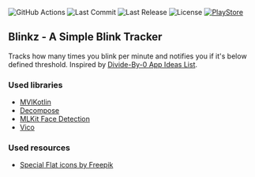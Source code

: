 ![GitHub Actions](https://github.com/djkovrik/BlinkTracker/actions/workflows/AnalysisAndBuild.yml/badge.svg?branch=master)
![Last Commit](https://img.shields.io/github/last-commit/djkovrik/BlinkTracker/master.svg)
![Last Release](https://img.shields.io/github/v/release/djkovrik/BlinkTracker)
![License](https://img.shields.io/badge/license-MIT-blue.svg)
[![PlayStore](https://img.shields.io/badge/Download-Google_Play_Store-blue)](https://play.google.com/store/apps/details?id=com.sedsoftware.blinktracker)

## Blinkz - A Simple Blink Tracker

Tracks how many times you blink per minute and notifies you if it's below defined threshold. Inspired by [Divide-By-0 App Ideas List](https://github.com/Divide-By-0/ideas-for-projects-people-would-use/).


### Used libraries
* [MVIKotlin](https://github.com/arkivanov/MVIKotlin/)
* [Decompose](https://github.com/arkivanov/Decompose/)
* [MLKit Face Detection](https://developers.google.com/ml-kit/vision/face-detection/android?hl=en)
* [Vico](https://github.com/patrykandpatrick/vico/)

### Used resources

* [Special Flat icons by Freepik](https://www.flaticon.com/authors/freepik)
